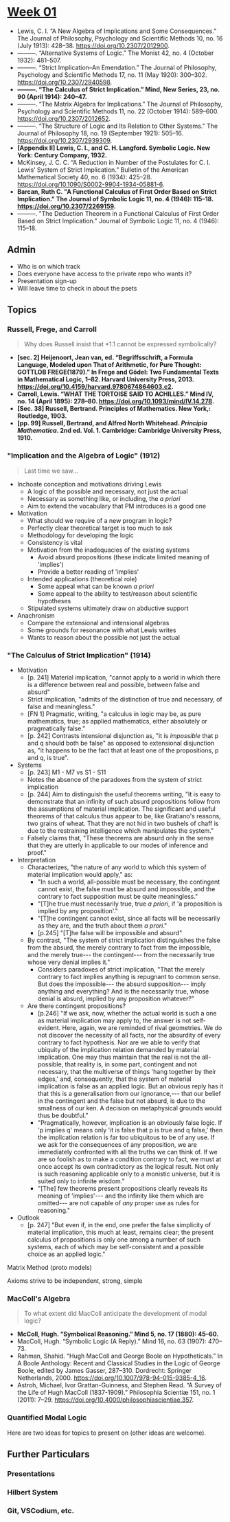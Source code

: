 # [Week 01](https://github.com/benbrastmckie/ModalHistory/tree/master?tab=readme-ov-file#week-01-early-modal-systems-feb-10)

- Lewis, C. I. “A New Algebra of Implications and Some Consequences.” The Journal of Philosophy, Psychology and Scientific Methods 10, no. 16 (July 1913): 428–38. https://doi.org/10.2307/2012900.
- ———. “Alternative Systems of Logic.” The Monist 42, no. 4 (October 1932): 481–507.
- ———. “Strict Implication–An Emendation.” The Journal of Philosophy, Psychology and Scientific Methods 17, no. 11 (May 1920): 300–302. https://doi.org/10.2307/2940598.
- **———. “The Calculus of Strict Implication.” Mind, New Series, 23, no. 90 (April 1914): 240–47.**
- ———. “The Matrix Algebra for Implications.” The Journal of Philosophy, Psychology and Scientific Methods 11, no. 22 (October 1914): 589–600. https://doi.org/10.2307/2012652.
- ———. “The Structure of Logic and Its Relation to Other Systems.” The Journal of Philosophy 18, no. 19 (September 1921): 505–16. https://doi.org/10.2307/2939309.
- **[Appendix II] Lewis, C. I., and C. H. Langford. Symbolic Logic. New York: Century Company, 1932.**
- McKinsey, J. C. C. “A Reduction in Number of the Postulates for C. I. Lewis’ System of Strict Implication.” Bulletin of the American Mathematical Society 40, no. 6 (1934): 425–28. https://doi.org/10.1090/S0002-9904-1934-05881-6.
- **Barcan, Ruth C. "A Functional Calculus of First Order Based on Strict Implication." The Journal of Symbolic Logic 11, no. 4 (1946): 115–18. https://doi.org/10.2307/2269159.**
- ———. "The Deduction Theorem in a Functional Calculus of First Order Based on Strict Implication." Journal of Symbolic Logic 11, no. 4 (1946): 115–18.

## Admin

- Who is on which track
- Does everyone have access to the private repo who wants it?
- Presentation sign-up 
- Will leave time to check in about the psets

## Topics

### Russell, Frege, and Carroll

> Why does Russell insist that \*1.1 cannot be expressed symbolically?

- **[sec. 2] Heijenoort, Jean van, ed. “Begriffsschrift, a Formula Language, Modeled upon That of Arithmetic, for Pure Thought: GOTTLOB FREGE(1879).” In Frege and Gödel: Two Fundamental Texts in Mathematical Logic, 1–82. Harvard University Press, 2013. https://doi.org/10.4159/harvard.9780674864603.c2.**
- **Carroll, Lewis. “WHAT THE TORTOISE SAID TO ACHILLES.” Mind IV, no. 14 (April 1895): 278–80. https://doi.org/10.1093/mind/IV.14.278.**
- **[Sec. 38] Russell, Bertrand. Principles of Mathematics. New York,: Routledge, 1903.**
- **[pp. 99] Russell, Bertrand, and Alfred North Whitehead. _Principia Mathematica_. 2nd ed. Vol. 1. Cambridge: Cambridge University Press, 1910.**

### "Implication and the Algebra of Logic" (1912)

> Last time we saw...

- Inchoate conception and motivations driving Lewis
  - A logic of the possible and necessary, not just the actual
  - Necessary as something like, or including, the _a priori_
  - Aim to extend the vocabulary that PM introduces is a good one
- Motivation
  - What should we require of a new program in logic?
  - Perfectly clear theoretical target is too much to ask
  - Methodology for developing the logic
  - Consistency is vital
  - Motivation from the inadequacies of the existing systems
    - Avoid absurd propositions (these indicate limited meaning of 'implies')
    - Provide a better reading of 'implies'
  - Intended applications (theoretical role)
    - Some appeal what can be known _a priori_
    - Some appeal to the ability to test/reason about scientific hypotheses
  - Stipulated systems ultimately draw on abductive support
- Anachronism
  - Compare the extensional and intensional algebras
  - Some grounds for resonance with what Lewis writes
  - Wants to reason about the possible not just the actual

### "The Calculus of Strict Implication" (1914)

- Motivation
  - [p. 241] Material implication, "cannot apply to a world in which there is a difference between real and possible, between false and absurd"
  - Strict implication, "admits of the distinction of true and necessary, of false and meaningless."
  - [FN 1] Pragmatic, writing, "a calculus in logic may be, as pure mathematics, true; as applied mathematics, either absolutely or pragmatically false."
  - [p. 242] Contrasts intensional disjunction as, "it is _impossible_ that p and q should both be false" as opposed to extensional disjunction as, "it happens to be the fact that at least one of the propositions, p and q, is true".
- Systems
  - [p. 243] M1 - M7 vs S1 - S11
  - Notes the absence of the paradoxes from the system of strict implication
  - [p. 244] Aim to distinguish the useful theorems writing, "It is easy to demonstrate that an infinity of such absurd propositions follow from the assumptions of material implication. The significant and useful theorems of that calculus thus appear to be, like Gratiano's reasons, two grains of wheat. That they are not hid in two bushels of chaff is due to the restraining intelligence which manipulates the system."
  - Falsely claims that, "These theorems are absurd only in the sense that they are utterly in applicable to our modes of inference and proof."
- Interpretation
  - Characterizes, "the nature of any world to which this system of material implication would apply," as:
    - "In such a world, all-possible must be necessary, the contingent cannot exist, the false must be absurd and impossible, and the contrary to fact supposition must be quite meaningless."
    - "[T]he true must necessarily true, true _a priori_, if 'a proposition is implied by any proposition'."
    - "[T]he contingent cannot exist, since all facts will be necessarily as they are, and the truth about them _a prori_."
    - [p.245] "[T]he false will be impossible and absurd"
  - By contrast, "The system of strict implication distinguishes the false from the absurd, the merely contrary to fact from the impossible, and the merely true--- the contingent--- from the necessarily true whose very denial implies it."
    - Considers paradoxes of strict implication, "That the merely contrary to fact implies anything is repugnant to common sense.  But does the impossible--- the absurd supposition--- imply anything and everything? And is the necessarily true, whose denial is absurd, implied by any proposition whatever?"
  - Are there contingent propositions?
    - [p.246] "If we ask, now, whether the actual world is such a one as material implication may apply to, the answer is not self-evident. Here, again, we are reminded of rival geometries. We do not discover the necessity of all facts, nor the absurdity of every contrary to fact hypothesis. Nor are we able to verify that ubiquity of the implication relation demanded by material implication. One may thus maintain that the real is not the all-possible, that reality is, in some part, contingent and not necessary, that the multiverse of things 'hang together by their edges,' and, consequently, that the system of material implication is false as an applied logic.  But an obvious reply has it that this is a generalisation from our ignorance,--- that our belief in the contingent and the false but not absurd, is due to the smallness of our ken. A decision on metaphysical grounds would thus be doubtful."
    - "Pragmatically, however, implication is an obviously false logic.  If 'p implies q' means only 'it is false that p is true and q false,' then the implication relation is far too ubiquitous to be of any use.  If we ask for the consequences of any proposition, we are immediately confronted with all the truths we can think of. If we are so foolish as to make a condition contrary to fact, we must at once accept its own contradictory as the logical result. Not only is such reasoning applicable only to a monistic universe,  but it is suited only to infinite wisdom."
    - "[The] few theorems present propositions clearly reveals its meaning of 'implies'--- and the infinity like them which are omitted--- are not capable of _any_ proper use as rules for reasoning."
- Outlook
  - [p. 247] "But even if, in the end, one prefer the false simplicity of material implication, this much at least, remains clear; the present calculus of propositions is only one among a  number of such systems, each of which may be self-consistent and a possible choice as an applied logic."
   
Matrix Method (proto models)

Axioms strive to be independent, strong, simple

### MacColl's Algebra

> To what extent did MacColl anticipate the development of modal logic?

- **McColl, Hugh. “Symbolical Reasoning.” Mind 5, no. 17 (1880): 45–60.**
- MacColl, Hugh. “Symbolic Logic (A Reply).” Mind 16, no. 63 (1907): 470–73.
- Rahman, Shahid. “Hugh MacColl and George Boole on Hypotheticals.” In A Boole Anthology: Recent and Classical Studies in the Logic of George Boole, edited by James Gasser, 287–310. Dordrecht: Springer Netherlands, 2000. https://doi.org/10.1007/978-94-015-9385-4_16.
- Astroh, Michael, Ivor Grattan-Guinness, and Stephen Read. “‪A Survey of the Life of Hugh MacColl (1837-1909)‪.” Philosophia Scientiæ 151, no. 1 (2011): 7–29. https://doi.org/10.4000/philosophiascientiae.357.

### Quantified Modal Logic

Here are two ideas for topics to present on (other ideas are welcome).

## Further Particulars

### Presentations

### Hilbert System

### Git, VSCodium, etc.

